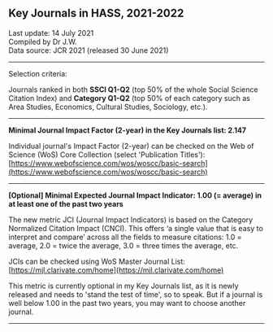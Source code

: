 ## Key Journals in HASS, 2021-2022

Last update: 14 July 2021  
Compiled by Dr J.W.  
Data source: JCR 2021 (released 30 June 2021)
  
---
  
Selection criteria:  

Journals ranked in both **SSCI Q1-Q2** (top 50% of the whole Social Science Citation Index) and **Category Q1-Q2**  (top 50% of each category such as Area Studies, Economics, Cultural Studies, Sociology, etc.).
  
---
  
**Minimal Journal Impact Factor (2-year) in the Key Journals list: 2.147**

Individual journal's Impact Factor (2-year) can be checked on the Web of Science (WoS) Core Collection (select 'Publication Titles'): [https://www.webofscience.com/wos/woscc/basic-search](https://www.webofscience.com/wos/woscc/basic-search)
  
---
  
**[Optional] Minimal Expected Journal Impact Indicator: 1.00 (= average) in at least one of the past two years**

The new metric JCI (Journal Impact Indicators) is based on the Category Normalized Citation Impact (CNCI). This offers ‘a single value that is easy to interpret and compare’ across all the fields to measure citations: 1.0 = average, 2.0 = twice the average, 3.0 = three times the average, etc.

JCIs can be checked using WoS Master Journal List: 
[https://mjl.clarivate.com/home](https://mjl.clarivate.com/home)

This metric is currently optional in my Key Journals list, as it is newly released and needs to 'stand the test of time', so to speak. But if a journal is well below 1.00 in the past two years, you may want to choose another journal.
  
---
  

